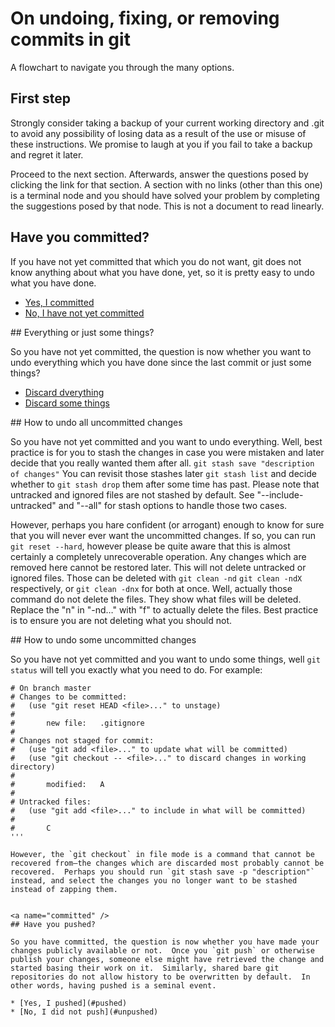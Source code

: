 # On undoing, fixing, or removing commits in git

A flowchart to navigate you through the many options.

## First step

Strongly consider taking a backup of your current working directory and .git to avoid any possibility of losing data as a result of the use or misuse of these instructions. We promise to laugh at you if you fail to take a backup and regret it later.

Proceed to the next section.  Afterwards, answer the questions posed by clicking the link for that section.  A section with no links (other than this one) is a terminal node and you should have solved your problem by completing the suggestions posed by that node.  This is not a document to read linearly.


## Have you committed?

If you have not yet committed that which you do not want, git does not know anything about what you have done, yet, so it is pretty easy to undo what you have done.

* [Yes, I committed](#committed)
* [No, I have not yet committed](#uncommitted)


<a name="uncommitted" />
## Everything or just some things?

So you have not yet committed, the question is now whether you want to undo everything which you have done since the last commit or just some things?

* [Discard dverything](#uncommitted_everything)
* [Discard some things](#uncommitted_somethings)


<a name="uncommitted_everything" />
## How to undo all uncommitted changes

So you have not yet committed and you want to undo everything.  Well, best practice is for you to stash the changes in case you were mistaken and later decide that you really wanted them after all. `git stash save "description of changes"`  You can revisit those stashes later `git stash list` and decide whether to `git stash drop` them after some time has past.  Please note that untracked and ignored files are not stashed by default.  See "--include-untracked" and "--all" for stash options to handle those two cases.

However, perhaps you hare confident (or arrogant) enough to know for sure that you will never ever want the uncommitted changes.  If so, you can run `git reset --hard`, however please be quite aware that this is almost certainly a completely unrecoverable operation.  Any changes which are removed here cannot be restored later.  This will not delete untracked or ignored files.  Those can be deleted with `git clean -nd` `git clean -ndX` respectively, or `git clean -dnx` for both at once.  Well, actually those command do not delete the files.  They show what files will be deleted.  Replace the "n" in "-nd…" with "f" to actually delete the files.  Best practice is to ensure you are not deleting what you should not.


<a name="uncommitted_somethigns">
## How to undo some uncommitted changes

So you have not yet committed and you want to undo some things, well `git status` will tell you exactly what you need to do.  For example:

```
# On branch master
# Changes to be committed:
#   (use "git reset HEAD <file>..." to unstage)
#
#       new file:   .gitignore
#
# Changes not staged for commit:
#   (use "git add <file>..." to update what will be committed)
#   (use "git checkout -- <file>..." to discard changes in working directory)
#
#       modified:   A
#
# Untracked files:
#   (use "git add <file>..." to include in what will be committed)
#
#       C
'''

However, the `git checkout` in file mode is a command that cannot be recovered from—the changes which are discarded most probably cannot be recovered.  Perhaps you should run `git stash save -p "description"` instead, and select the changes you no longer want to be stashed instead of zapping them.


<a name="committed" />
## Have you pushed?

So you have committed, the question is now whether you have made your changes publicly available or not.  Once you `git push` or otherwise publish your changes, someone else might have retrieved the change and started basing their work on it.  Similarly, shared bare git repositories do not allow history to be overwritten by default.  In other words, having pushed is a seminal event.

* [Yes, I pushed](#pushed)
* [No, I did not push](#unpushed)